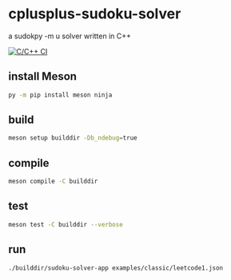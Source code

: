 # cplusplus-sudoku-solver
a sudokpy -m u solver written in C++

[![C/C++ CI](https://github.com/intrepion/cplusplus-sudoku-solver/actions/workflows/c-cpp.yml/badge.svg?branch=main)](https://github.com/intrepion/cplusplus-sudoku-solver/actions/workflows/c-cpp.yml)

## install Meson

```bash
py -m pip install meson ninja
```

## build

```bash
meson setup builddir -Db_ndebug=true
```

## compile

```bash
meson compile -C builddir
```

## test

```bash
meson test -C builddir --verbose
```

## run

```bash
./builddir/sudoku-solver-app examples/classic/leetcode1.json
```

